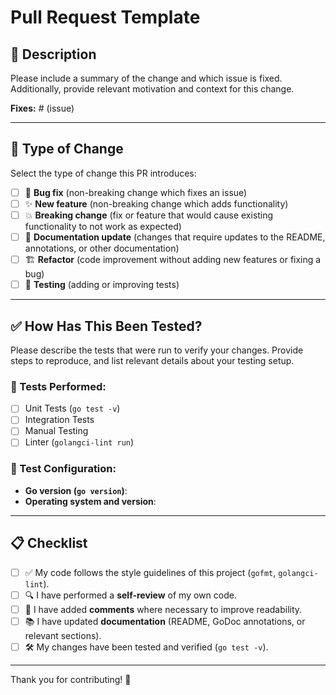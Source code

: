 # Pull Request Template

## 📌 Description

Please include a summary of the change and which issue is fixed. Additionally, provide relevant motivation and context for this change.

**Fixes:** # (issue)

---

## 🔄 Type of Change

Select the type of change this PR introduces:

- [ ] 🐞 **Bug fix** (non-breaking change which fixes an issue)
- [ ] ✨ **New feature** (non-breaking change which adds functionality)
- [ ] 💥 **Breaking change** (fix or feature that would cause existing functionality to not work as expected)
- [ ] 📖 **Documentation update** (changes that require updates to the README, annotations, or other documentation)
- [ ] 🏗️ **Refactor** (code improvement without adding new features or fixing a bug)
- [ ] 🧪 **Testing** (adding or improving tests)

---

## ✅ How Has This Been Tested?

Please describe the tests that were run to verify your changes. Provide steps to reproduce, and list relevant details about your testing setup.

### 🔹 Tests Performed:

- [ ] Unit Tests (`go test -v`)
- [ ] Integration Tests
- [ ] Manual Testing
- [ ] Linter (`golangci-lint run`)

### 🔹 Test Configuration:

- **Go version (`go version`)**:
- **Operating system and version**:

---

## 📋 Checklist

- [ ] ✅ My code follows the style guidelines of this project (`gofmt`, `golangci-lint`).
- [ ] 🔍 I have performed a **self-review** of my own code.
- [ ] 📝 I have added **comments** where necessary to improve readability.
- [ ] 📚 I have updated **documentation** (README, GoDoc annotations, or relevant sections).
- [ ] 🛠️ My changes have been tested and verified (`go test -v`).

---

Thank you for contributing! 🚀
